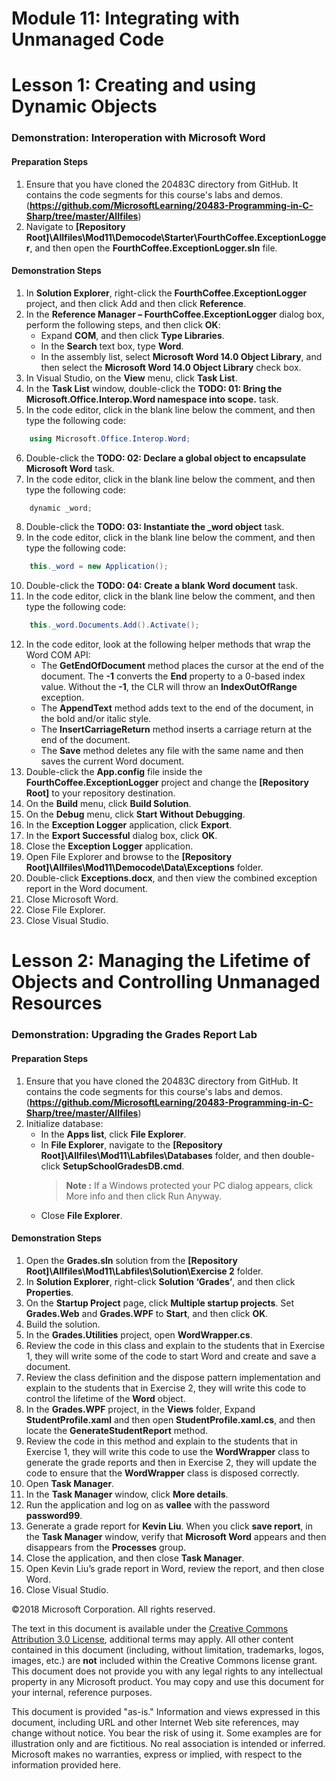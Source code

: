 
# Module 11:   Integrating with Unmanaged Code

# Lesson 1:  Creating and using Dynamic Objects

### Demonstration: Interoperation with Microsoft Word

#### Preparation Steps

1. Ensure that you have cloned the 20483C directory from GitHub. It contains the code segments for this course's labs and demos. (**https://github.com/MicrosoftLearning/20483-Programming-in-C-Sharp/tree/master/Allfiles**)
2. Navigate to **[Repository Root]\Allfiles\Mod11\Democode\Starter\FourthCoffee.ExceptionLogger**, and then open the **FourthCoffee.ExceptionLogger.sln** file.


#### Demonstration Steps

1.  In **Solution Explorer**, right-click the **FourthCoffee.ExceptionLogger** project, and then click Add and then click **Reference**.
2.	In the **Reference Manager – FourthCoffee.ExceptionLogger** dialog box, perform the following steps, and then click **OK**:
    -	Expand **COM**, and then click **Type Libraries**.
    -	In the **Search** text box, type **Word**.
    -	In the assembly list, select **Microsoft Word 14.0 Object Library**, and then select the **Microsoft Word 14.0 Object Library** check box.
3.	In Visual Studio, on the **View** menu, click **Task List**.
4.	In the **Task List** window, double-click the **TODO: 01: Bring the Microsoft.Office.Interop.Word namespace into scope.** task.
5.	In the code editor, click in the blank line below the comment, and then type the following code:
```cs
    using Microsoft.Office.Interop.Word;
```
6.	Double-click the **TODO: 02: Declare a global object to encapsulate Microsoft Word** task.
7.	In the code editor, click in the blank line below the comment, and then type the following code:
```cs
    dynamic _word;
```
8.	Double-click the **TODO: 03: Instantiate the _word object** task.
9.	In the code editor, click in the blank line below the comment, and then type the following code:
```cs
    this._word = new Application();
```
10.	Double-click the **TODO: 04: Create a blank Word document** task.
11.	In the code editor, click in the blank line below the comment, and then type the following code:
```cs
    this._word.Documents.Add().Activate();
```
12.	In the code editor, look at the following helper methods that wrap the Word COM API:
    -	The **GetEndOfDocument** method places the cursor at the end of the document. The **-1** converts the **End** property to a 0-based index value. Without the **-1**, the CLR will throw an **IndexOutOfRange** exception. 
    -	The **AppendText** method adds text to the end of the document, in the bold and/or italic style.
    -	The **InsertCarriageReturn** method inserts a carriage return at the end of the document.
    -	The **Save** method deletes any file with the same name and then saves the current Word document.
13. Double-click the **App.config** file inside the **FourthCoffee.ExceptionLogger** project and change the **[Repository Root]** to your repository destination.
14.	On the **Build** menu, click **Build Solution**.
15.	On the **Debug** menu, click **Start Without Debugging**.
16.	In the **Exception Logger** application, click **Export**.
17.	In the **Export Successful** dialog box, click **OK**.
18.	Close the **Exception Logger** application.
19.	Open File Explorer and browse to the **[Repository Root]\Allfiles\Mod11\Democode\Data\Exceptions** folder.
20.	Double-click **Exceptions.docx**, and then view the combined exception report in the Word document.
21.	Close Microsoft Word.
22.	Close File Explorer.
23.	Close Visual Studio.


# Lesson 2:  Managing the Lifetime of Objects and Controlling Unmanaged Resources

### Demonstration: Upgrading the Grades Report Lab

#### Preparation Steps

1. Ensure that you have cloned the 20483C directory from GitHub. It contains the code segments for this course's labs and demos. (**https://github.com/MicrosoftLearning/20483-Programming-in-C-Sharp/tree/master/Allfiles**)
2. Initialize database:
    - In the **Apps list**, click **File Explorer**.
    - In **File Explorer**, navigate to the **[Repository Root]\Allfiles\Mod11\Labfiles\Databases** folder, and then double-click **SetupSchoolGradesDB.cmd**.
        >**Note :** If a Windows protected your PC dialog appears, click More info and then click Run Anyway.
    - Close **File Explorer**.
    
#### Demonstration Steps

1.  Open the **Grades.sln** solution from the **[Repository Root]\Allfiles\Mod11\Labfiles\Solution\Exercise 2** folder.
2.  In **Solution Explorer**, right-click **Solution ‘Grades’**, and then click **Properties**.
3.  On the **Startup Project** page, click **Multiple startup projects**. Set **Grades.Web** and **Grades.WPF** to **Start**, and then click **OK**.
4.  Build the solution.
5.  In the **Grades.Utilities** project, open **WordWrapper.cs**.
6.  Review the code in this class and explain to the students that in Exercise 1, they will write some of the code to start Word and create and save a document.
7.  Review the class definition and the dispose pattern implementation and explain to the students that in Exercise 2, they will write this code to control the lifetime of the **Word** object.
8. In the **Grades.WPF** project, in the **Views** folder, Expand **StudentProfile.xaml** and then open **StudentProfile.xaml.cs**, and then locate the **GenerateStudentReport** method.
9.  Review the code in this method and explain to the students that in Exercise 1, they will write this code to use the **WordWrapper** class to generate the grade reports and then in Exercise 2, they will update the code to ensure that the **WordWrapper** class is disposed correctly.
10. Open **Task Manager**.
11. In the **Task Manager** window, click **More details**.
12. Run the application and log on as **vallee** with the password **password99**.
13. Generate a grade report for **Kevin Liu**. When you click **save report**, in the **Task Manager** window, verify that **Microsoft Word** appears and then disappears from the **Processes** group.
14. Close the application, and then close **Task Manager**.
15. Open Kevin Liu’s grade report in Word, review the report, and then close Word.
16. Close Visual Studio.



©2018 Microsoft Corporation. All rights reserved.

The text in this document is available under the  [Creative Commons Attribution 3.0 License](https://creativecommons.org/licenses/by/3.0/legalcode), additional terms may apply. All other content contained in this document (including, without limitation, trademarks, logos, images, etc.) are  **not**  included within the Creative Commons license grant. This document does not provide you with any legal rights to any intellectual property in any Microsoft product. You may copy and use this document for your internal, reference purposes.

This document is provided &quot;as-is.&quot; Information and views expressed in this document, including URL and other Internet Web site references, may change without notice. You bear the risk of using it. Some examples are for illustration only and are fictitious. No real association is intended or inferred. Microsoft makes no warranties, express or implied, with respect to the information provided here.
